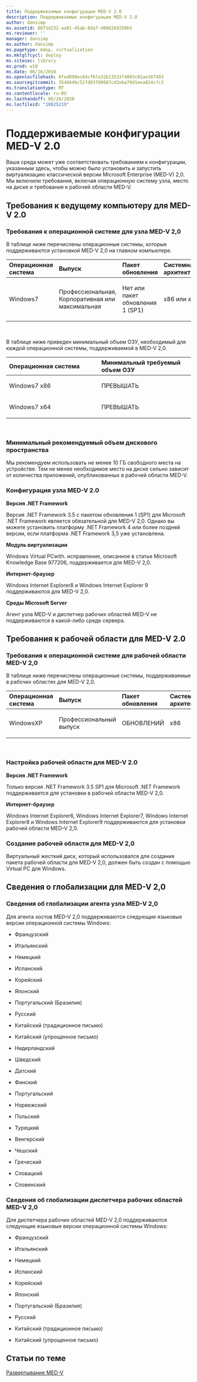 ```yaml
---
title: Поддерживаемые конфигурации MED-V 2.0
description: Поддерживаемые конфигурации MED-V 2.0
author: dansimp
ms.assetid: 88f1d232-aa01-45ab-8da7-d086269250b5
ms.reviewer: ''
manager: dansimp
ms.author: dansimp
ms.pagetype: mdop, virtualization
ms.mktglfcycl: deploy
ms.sitesec: library
ms.prod: w10
ms.date: 06/16/2016
ms.openlocfilehash: 0fed090ec04cf67a32b13533f4003c01ae167493
ms.sourcegitcommit: 354664bc527d93f80687cd2eba70d1eea024c7c3
ms.translationtype: MT
ms.contentlocale: ru-RU
ms.lasthandoff: 06/26/2020
ms.locfileid: "10825219"
---
```

# Поддерживаемые конфигурации MED-V 2.0


Ваша среда может уже соответствовать требованиям к конфигурации, указанным здесь, чтобы можно было установить и запустить виртуализацию классической версии Microsoft Enterprise (MED-V) 2,0. Мы включили требования, включая операционную систему узла, место на диске и требования к рабочей области MED-V.

## Требования к ведущему компьютеру для MED-V 2.0


### Требования к операционной системе для узла MED-V 2,0

В таблице ниже перечислены операционные системы, которые поддерживаются установкой MED-V 2,0 на главном компьютере.

<table>
<colgroup>
<col width="25%" />
<col width="25%" />
<col width="25%" />
<col width="25%" />
</colgroup>
<thead>
<tr class="header">
<th align="left">Операционная система</th>
<th align="left">Выпуск</th>
<th align="left">Пакет обновления</th>
<th align="left">Системная архитектура</th>
</tr>
</thead>
<tbody>
<tr class="odd">
<td align="left"><p>Windows7</p></td>
<td align="left"><p>Профессиональная, Корпоративная или максимальная</p></td>
<td align="left"><p>Нет или пакет обновления 1 (SP1)</p></td>
<td align="left"><p>x86 или x64</p></td>
</tr>
</tbody>
</table>

 

В таблице ниже приведен минимальный объем ОЗУ, необходимый для каждой операционной системы, поддерживаемой в MED-V 2,0.

<table>
<colgroup>
<col width="50%" />
<col width="50%" />
</colgroup>
<thead>
<tr class="header">
<th align="left">Операционная система</th>
<th align="left">Минимальный требуемый объем ОЗУ</th>
</tr>
</thead>
<tbody>
<tr class="odd">
<td align="left"><p>Windows7 x86</p></td>
<td align="left"><p>ПРЕВЫШАТЬ</p></td>
</tr>
<tr class="even">
<td align="left"><p>Windows7 x64</p></td>
<td align="left"><p>ПРЕВЫШАТЬ</p></td>
</tr>
</tbody>
</table>

 

### Минимальный рекомендуемый объем дискового пространства

Мы рекомендуем использовать не менее 10 ГБ свободного места на устройстве. Тем не менее необходимое место на диске сильно зависит от количества приложений, опубликованных в рабочей области MED-V.

### <a href="" id="med-v-2-0-host-configuration-"></a>Конфигурация узла MED-V 2.0

**Версия .NET Framework**

Версия .NET Framework 3.5 с пакетом обновления 1 (SP1) для Microsoft .NET Framework является обязательной для MED-V 2,0. Однако вы можете установить платформу .NET Framework 4 или более поздней версии, если платформа .NET Framework 3,5 уже установлена.

**Модуль виртуализации**

Windows Virtual PCwith. исправление, описанное в статье Microsoft Knowledge Base 977206, поддерживается для MED-V 2,0.

**Интернет-браузер**

Windows Internet Explorer8 и Windows Internet Explorer 9 поддерживаются для MED-V 2,0.

**Среды Microsoft Server**

Агент узла MED-V и диспетчер рабочих областей MED-V не поддерживаются в какой-либо среде сервера.

## Требования к рабочей области для MED-V 2.0


### Требования к операционной системе для рабочей области MED-V 2,0

В таблице ниже перечислены операционные системы, поддерживаемые в рабочих областях для MED-V 2,0.

<table>
<colgroup>
<col width="25%" />
<col width="25%" />
<col width="25%" />
<col width="25%" />
</colgroup>
<thead>
<tr class="header">
<th align="left">Операционная система</th>
<th align="left">Выпуск</th>
<th align="left">Пакет обновления</th>
<th align="left">Системная архитектура</th>
</tr>
</thead>
<tbody>
<tr class="odd">
<td align="left"><p>WindowsXP</p></td>
<td align="left"><p>Профессиональный выпуск</p></td>
<td align="left"><p>ОБНОВЛЕНИЙ</p></td>
<td align="left"><p>x86</p></td>
</tr>
</tbody>
</table>

 

### <a href="" id="med-v-2-0-workspace-configuration-"></a>Настройка рабочей области для MED-V 2.0

**Версия .NET Framework**

Только версия .NET Framework 3.5 SP1 для Microsoft .NET Framework поддерживается для установки в рабочей области MED-V 2,0.

**Интернет-браузер**

Windows Internet Explorer6, Windows Internet Explorer7, Windows Internet Explorer8 и Windows Internet Explorer9 поддерживаются для установки рабочей области MED-V 2,0.

### Создание рабочей области для MED-V 2,0

Виртуальный жесткий диск, который использовался для создания пакета рабочей области для MED-V 2,0, должен быть создан с помощью Virtual PC для Windows.

## Сведения о глобализации для MED-V 2,0


### Сведения об глобализации агента узла MED-V 2,0

Для агента хостов MED-V 2,0 поддерживаются следующие языковые версии операционной системы Windows:

-   Французский

-   Итальянский

-   Немецкий

-   Испанский

-   Корейский

-   Японский

-   Португальский (Бразилия)

-   Русский

-   Китайский (традиционное письмо)

-   Китайский (упрощенное письмо)

-   Нидерландский

-   Шведский

-   Датский

-   Финский

-   Португальский

-   Норвежский

-   Польский

-   Турецкий

-   Венгерский

-   Чешский

-   Греческий

-   Словацкий

-   Словенский

### Сведения об глобализации диспетчера рабочих областей MED-V 2,0

Для диспетчера рабочих областей MED-V 2,0 поддерживаются следующие языковые версии операционной системы Windows:

-   Французский

-   Итальянский

-   Немецкий

-   Испанский

-   Корейский

-   Японский

-   Португальский (Бразилия)

-   Русский

-   Китайский (традиционное письмо)

-   Китайский (упрощенное письмо)

## Статьи по теме


[Развертывание MED-V](deployment-of-med-v.md)

 

 





